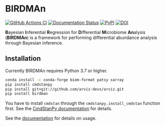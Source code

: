 # BIRDMAn

[![GitHub Actions CI](https://github.com/gibsramen/birdman/workflows/BIRDMAn%20CI/badge.svg)](https://github.com/gibsramen/BIRDMAn/actions)
[![Documentation Status](https://readthedocs.org/projects/birdman/badge/?version=stable)](https://birdman.readthedocs.io/en/stable/?badge=stable)
[![PyPI](https://img.shields.io/pypi/v/birdman.svg)](https://pypi.org/project/birdman)
[![DOI](https://zenodo.org/badge/312046610.svg)](https://zenodo.org/badge/latestdoi/312046610)

**B**ayesian **I**nferential **R**egression for **D**ifferential **M**icrobiome **An**alysis (**BIRDMAn**) is a framework for performing differential abundance analysis through Bayesian inference.

## Installation

Currently BIRDMAn requires Python 3.7 or higher.

```bash
conda install -c conda-forge biom-format patsy xarray
pip install cmdstanpy
pip install git+git://github.com/arviz-devs/arviz.git
pip install birdman
```

You have to install `cmdstan` through the `cmdstanpy.install_cmdstan` function first. See the [CmdStanPy documentation](https://mc-stan.org/cmdstanpy/installation.html#install-cmdstan) for details.

See the [documentation](https://birdman.readthedocs.io/en/stable/?badge=stable) for details on usage.
